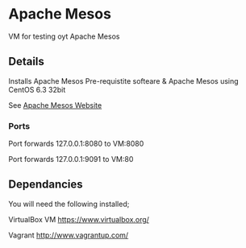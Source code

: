 # Apache Mesos #

VM for testing oyt Apache Mesos

## Details ##

Installs Apache Mesos Pre-requistite softeare & Apache Mesos using CentOS 6.3 32bit

See [Apache Mesos Website](http://mesos.apache.org/)

### Ports ###

Port forwards 127.0.0.1:8080 to VM:8080

Port forwards 127.0.0.1:9091 to VM:80

## Dependancies #

You will need the following installed;

VirtualBox VM https://www.virtualbox.org/

Vagrant       http://www.vagrantup.com/

